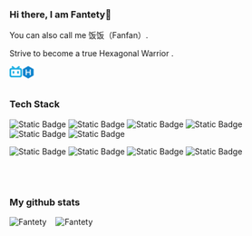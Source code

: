 ### Hi there, I am Fantety👋

You can also call me 饭饭（Fanfan）.

Strive to become a true Hexagonal Warrior .

<a href="https://space.bilibili.com/87643009">
  <img align="left" alt="Fantety | Bilibili" width="22px" src="https://github.com/Fantety/Fantety/blob/master/icons/bilibili.svg" />
</a>
<a href="https://fantety.github.io">
  <img align="left" alt="Fantety | Blog" width="22px" src="https://github.com/Fantety/Fantety/blob/master/icons/hexo.svg" />
</a>

<br />
<br />

### Tech Stack
  ![Static Badge](https://img.shields.io/badge/C-FF0000?style=flat&logo=c&logoColor=white)
  ![Static Badge](https://img.shields.io/badge/C%2B%2B-FF0036?style=flat&logo=cplusplus&logoColor=white)
  ![Static Badge](https://img.shields.io/badge/Rust-FF0061?style=flat&logo=rust&logoColor=white)
  ![Static Badge](https://img.shields.io/badge/Python-FF008F?logo=python&logoColor=white)
  ![Static Badge](https://img.shields.io/badge/gdscript-FF00B2?logo=godotengine&logoColor=white)
  ![Static Badge](https://img.shields.io/badge/JavaScript-FB00FF?logo=javascript&logoColor=white)


  ![Static Badge](https://img.shields.io/badge/QT-3600FF?logo=qt&logoColor=white)
  ![Static Badge](https://img.shields.io/badge/Arduino-002EFF?logo=arduino&logoColor=white)
  ![Static Badge](https://img.shields.io/badge/Tauri-005DFF?logo=tauri&logoColor=white)
  ![Static Badge](https://img.shields.io/badge/espressif-0087ff?logo=espressif&logoColor=white)

<br />
<br />

### My github stats
<div style="display: flex; gap: 16px; align-items: flex-start;">
  <img src="https://github-readme-stats.vercel.app/api?username=Fantety&show_icons=true&theme=gotham" alt="Fantety" style="max-width: 100%; height: auto;" />
  <img src="https://github-readme-stats.vercel.app/api/top-langs/?username=Fantety&show_icons=true&theme=gotham&layout=donut" alt="Fantety" style="max-width: 100%; height: auto;" />
</div>




<!--
**Fantety/Fantety** is a ✨ _special_ ✨ repository because its `README.md` (this file) appears on your GitHub profile.

Here are some ideas to get you started:

- 🔭 I’m currently working on ...
- 🌱 I’m currently learning ...
- 👯 I’m looking to collaborate on ...
- 🤔 I’m looking for help with ...
- 💬 Ask me about ...
- 📫 How to reach me: ...
- 😄 Pronouns: ...
- ⚡ Fun fact: ...
-->
